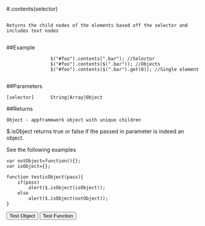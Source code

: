 
#.contents(selector)

```

Returns the child nodes of the elements based off the selector and includes text nodes
                
```

##Example

```
                $("#foo").contents(".bar"); //Selector
                $("#foo").contents($(".bar")); //Objects
                $("#foo").contents($(".bar").get(0)); //Single element
                
```



##Parameters
```
[selector]      String|Array|Object

```

##Returns
```
Object - appframework object with unique children
```

$.isObject returns true or false if the passed in parameter is indeed an object.

See the following examples


```
var notObject=function(){};
var isObject={};

function testisObject(pass){
	if(pass)
		alert($.isObject(isObject));
	else
		alert($.isObject(notObject));
}
```

<script>
var notObject={};
var isObject=function(){};

var notObject=function(){};
var isObject={};

function testisObject(pass){
	if(pass)
		alert($.isObject(isObject));
	else
		alert($.isObject(notObject));
}

</script>

<input type="button" onclick="testisObject(true)" value="Test Object"/> <input type="button" onclick="testisObject(false)" value="Test Function"/>           
